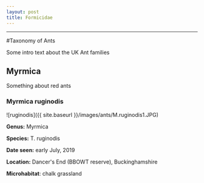 ```yaml
---
layout: post
title: Formicidae
---
```


-----

#Taxonomy of Ants

Some intro text about the UK Ant families

##  Myrmica

Something about red ants

### **Myrmica ruginodis**

![ruginodis]({{ site.baseurl }}/images/ants/M.ruginodis1.JPG)

**Genus:** Myrmica

**Species:** T. ruginodis

**Date seen:** early July, 2019

**Location:** Dancer's End (BBOWT reserve), Buckinghamshire

**Microhabitat**: chalk grassland